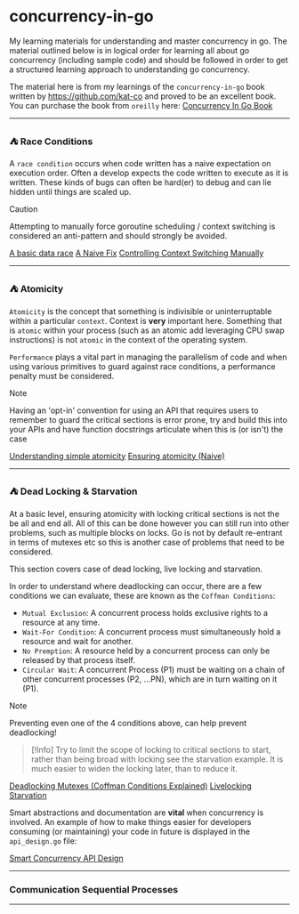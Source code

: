 # concurrency-in-go

My learning materials for understanding and master concurrency in go.
The material outlined below is in logical order for learning all about go concurrency
(including sample code) and should be followed in order to get a structured
learning approach to understanding go concurrency.

The material here is from my learnings of the `concurrency-in-go` book written by
https://github.com/kat-co and proved to be an excellent book.  You can purchase the
book from `oreilly` here: [Concurrency In Go Book](https://www.oreilly.com/library/view/concurrency-in-go/9781491941294/)

-----

### :tent: Race Conditions

A `race condition` occurs when code written has a naive expectation on execution
order.  Often a develop expects the code written to execute as it is written.
These kinds of bugs can often be hard(er) to debug and can lie hidden until 
things are scaled up.  

> [!Caution]
> Attempting to manually force goroutine scheduling / context switching is considered
> an anti-pattern and should strongly be avoided.

[A basic data race](internal/race/race.go)
[A Naive Fix](internal/race/sleeps.go)
[Controlling Context Switching Manually](internal/race/gosched.go)

-----

### :tent: Atomicity

`Atomicity` is the concept that something is indivisible or uninterruptable within
a particular `context`.  Context is **very** important here.  Something that is
`atomic` within your process (such as an atomic add leveraging CPU swap instructions)
is not `atomic` in the context of the operating system.

`Performance` plays a vital part in managing the parallelism of code and when using
various primitives to guard against race conditions, a performance penalty must be
considered.

> [!Note]
> Having an 'opt-in' convention for using an API that requires users to remember to
> guard the critical sections is error prone, try and build this into your APIs and
> have function docstrings articulate when this is (or isn't) the case

[Understanding simple atomicity](internal/atomicity/simple_increment.go)
[Ensuring atomicity (Naive)](internal/atomicity/ensuring_atomicity.go)


-----

### :tent: Dead Locking & Starvation

At a basic level, ensuring atomicity with locking critical sections is not the be all and
end all.  All of this can be done however you can still run into other problems, such as
multiple blocks on locks.  Go is not by default re-entrant in terms of mutexes etc so
this is another case of problems that need to be considered.

This section covers case of dead locking, live locking and starvation.

In order to understand where deadlocking can occur, there are a few conditions we can
evaluate,  these are known as the `Coffman Conditions`:


- `Mutual Exclusion`: A concurrent process holds exclusive rights to a resource at any time.
- `Wait-For Condition`: A concurrent process must simultaneously hold a resource and wait for another.
- `No Premption`: A resource held by a concurrent process can only be released by that process itself.
- `Circular Wait`: A concurrent Process (P1) must be waiting on a chain of other concurrent processes
(P2, ...PN), which are in turn waiting on it (P1).

> [!Note]
> Preventing even one of the 4 conditions above, can help prevent deadlocking!

> [!Info]
> Try to limit the scope of locking to critical sections to start, rather than being broad with locking
> see the starvation example.  It is much easier to widen the locking later, than to reduce it.

[Deadlocking Mutexes (Coffman Conditions Explained)](internal/deadlocking/deadlock.go)
[Livelocking](internal/deadlocking/livelock.go)
[Starvation](internal/deadlocking/starvation.go)

Smart abstractions and documentation are **vital** when concurrency is involved.  An example of how to
make things easier for developers consuming (or maintaining) your code in future is displayed in the
`api_design.go` file:

[Smart Concurrency API Design](internal/deadlocking/api_design.go)

-----

### Communication Sequential Processes



-----

